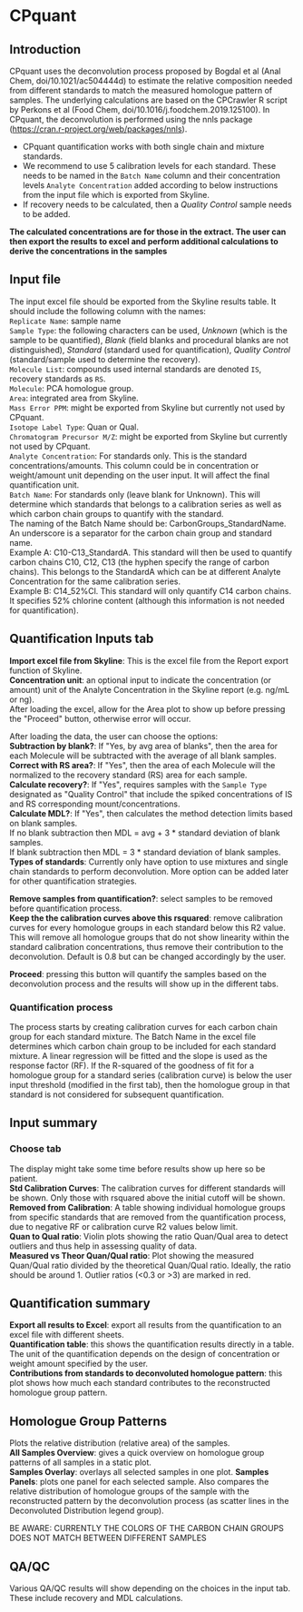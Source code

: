 
# CPquant
  
  
## Introduction    
CPquant uses the deconvolution process proposed by Bogdal et al (Anal Chem, doi/10.1021/ac504444d) to estimate 
the relative composition needed from different standards to match the measured homologue pattern of samples. 
The underlying calculations are based on the CPCrawler R script by Perkons et al (Food Chem, doi/10.1016/j.foodchem.2019.125100).
In CPquant, the deconvolution is performed using the nnls package (https://cran.r-project.org/web/packages/nnls).  

- CPquant quantification works with both single chain and mixture standards.  
- We recommend to use 5 calibration levels for each standard. These needs to be named in the `Batch Name` column and their concentration levels `Analyte Concentration` added according to below instructions from the input file which is exported from Skyline.  
- If recovery needs to be calculated, then a _Quality Control_ sample needs to be added.

__The calculated concentrations are for those in the extract. The user can then export the results to excel and perform additional calculations to derive the concentrations in the samples__
  
  
## Input file  
The input excel file should be exported from the Skyline results table. It should include the following column with the names:  
`Replicate Name`: sample name  
`Sample Type`: the following characters can be used, _Unknown_ (which is the sample to be quantified), _Blank_ (field blanks and procedural blanks are not distinguished), _Standard_ (standard used for quantification), _Quality Control_ (standard/sample used to determine the recovery).  
`Molecule List`: compounds used internal standards are denoted `IS`, recovery standards as `RS`.  
`Molecule`: PCA homologue group.  
`Area`: integrated area from Skyline.  
`Mass Error PPM`: might be exported from Skyline but currently not used by CPquant.  
`Isotope Label Type`: Quan or Qual.  
`Chromatogram Precursor M/Z`: might be exported from Skyline but currently not used by CPquant.  
`Analyte Concentration`: For standards only. This is the standard concentrations/amounts. This column could be in concentration or weight/amount unit depending on the user input. It will affect the final quantification unit.  
`Batch Name`: For standards only (leave blank for Unknown). This will determine which standards that belongs to a calibration series as well as which carbon chain groups to quantify with the standard.  
The naming of the Batch Name should be: CarbonGroups_StandardName. An underscore is a separator for the carbon chain group and standard name.  
Example A: C10-C13_StandardA. This standard will then be used to quantify carbon chains C10, C12, C13 (the hyphen specify the range of carbon chains). This belongs to the StandardA which can be at different Analyte Concentration for the same calibration series.  
Example B: C14_52%Cl. This standard will only quantify C14 carbon chains. It specifies 52% chlorine content (although this information is not needed for quantification).  
  
  
## Quantification Inputs tab  
__Import excel file from Skyline__: This is the excel file from the Report export function of Skyline.  
__Concentration unit__: an optional input to indicate the concentration (or amount) unit of the Analyte Concentration in the Skyline report (e.g. ng/mL or ng).   
After loading the excel, allow for the Area plot to show up before pressing the "Proceed" button, otherwise error will occur.  

After loading the data, the user can choose the options:  
__Subtraction by blank?__: If "Yes, by avg area of blanks", then the area for each Molecule will be subtracted with the average of all blank samples.  
__Correct with RS area?__: If "Yes", then the area of each Molecule will the normalized to the recovery standard (RS) area for each sample.  
__Calculate recovery?__: If "Yes", requires samples with the `Sample Type` designated as "Quality Control" that include the spiked concentrations of IS and RS corresponding mount/concentrations.  
__Calculate MDL?__: If "Yes", then calculates the method detection limits based on blank samples.  
If no blank subtraction then MDL = avg + 3 * standard deviation of blank samples.  
If blank subtraction then MDL = 3 * standard deviation of blank samples.  
__Types of standards__: Currently only have option to use mixtures and single chain standards to perform deconvolution. More option can be added later for other quantification strategies.  
  
  
__Remove samples from quantification?__: select samples to be removed before quantification process.  
__Keep the the calibration curves above this rsquared__: remove calibration curves for every homologue groups in each standard below this R2 value. 
This will remove all homologue groups that do not show linearity within the standard calibration concentrations, thus remove their contribution to the deconvolution. 
Default is 0.8 but can be changed accordingly by the user.  
  
__Proceed__: pressing this button will quantify the samples based on the deconvolution process and the results will show up in the different tabs.  
  

### Quantification process  
The process starts by creating calibration curves for each carbon chain group for each standard mixture. 
The Batch Name in the excel file determines which carbon chain group to be included for each standard mixture. A linear regression will be fitted and the slope is used as the response factor (RF).
If the R-squared of the goodness of fit for a homologue group for a standard series (calibration curve) is below the user input threshold (modified in the first tab), then the homologue group in that standard is not considered for subsequent quantification.  



## Input summary    
### Choose tab  
The display might take some time before results show up here so be patient.  
__Std Calibration Curves__: The calibration curves for different standards will be shown. Only those with rsquared above the initial cutoff will be shown.  
__Removed from Calibration__: A table showing individual homologue groups from specific standards that are removed from the quantification process, due to negative RF or calibration curve R2 values below limit.   
__Quan to Qual ratio__: Violin plots showing the ratio Quan/Qual area to detect outliers and thus help in assessing quality of data.  
__Measured vs Theor Quan/Qual ratio__: Plot showing the measured Quan/Qual ratio divided by the theoretical Quan/Qual ratio. Ideally, the ratio should be around 1. Outlier ratios (<0.3 or >3) are marked in red.  
  
  
## Quantification summary  
__Export all results to Excel__: export all results from the quantification to an excel file with different sheets.  
__Quantification table__: this shows the quantification results directly in a table. The unit of the quantification depends on the design of concentration or weight amount specified by the user.  
__Contributions from standards to deconvoluted homologue pattern__: this plot shows how much each standard contributes to the reconstructed homologue group pattern.  
  
  
## Homologue Group Patterns  
  
Plots the relative distribution (relative area) of the samples.  
__All Samples Overview__: gives a quick overview on homologue group patterns of all samples in a static plot.  
__Samples Overlay__: overlays all selected samples in one plot.
__Samples Panels__: plots one panel for each selected sample. Also compares the relative distribution of homologue groups of the sample with the reconstructed pattern 
by the deconvolution process (as scatter lines in the Deconvoluted Distribution legend group).  

BE AWARE: CURRENTLY THE COLORS OF THE CARBON CHAIN GROUPS DOES NOT MATCH BETWEEN DIFFERENT SAMPLES  
  
  
## QA/QC  
Various QA/QC results will show depending on the choices in the input tab. These include recovery and MDL calculations.  
  








